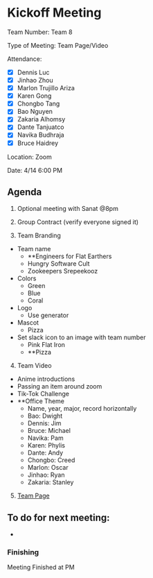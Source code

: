 # Kickoff Meeting 

Team Number: Team 8

Type of Meeting: Team Page/Video

Attendance:  
   - [x] Dennis Luc	
   - [x] Jinhao Zhou	
   - [x] Marlon Trujillo Ariza	 
   - [x] Karen Gong	
   - [x] Chongbo Tang	
   - [x] Bao Nguyen	
   - [x] Zakaria Alhomsy	
   - [x] Dante Tanjuatco
   - [x] Navika Budhraja 
   - [x] Bruce Haidrey

Location: Zoom

Date: 4/14 6:00 PM

## Agenda

1. Optional meeting with Sanat @8pm

2. Group Contract (verify everyone signed it)
    
3. Team Branding
  - Team name
     - **Engineers for Flat Earthers
     - Hungry Software Cult
     - Zookeepers Srepeekooz
  - Colors
     - Green
     - Blue
     - Coral 
  - Logo 
     - Use generator
  - Mascot
     - Pizza
  - Set slack icon to an image with team number
     - Pink Flat Iron
     - **Pizza

4. Team Video
  - Anime introductions
  - Passing an item around zoom
  - Tik-Tok Challenge
  - **Office Theme
     - Name, year, major, record horizontally
     - Bao: Dwight
     - Dennis: Jim
     - Bruce: Michael
     - Navika: Pam
     - Karen: Phylis
     - Dante: Andy
     - Chongbo: Creed
     - Marlon: Oscar 
     - Jinhao: Ryan 
     - Zakaria: Stanley

5. [Team Page](https://github.com/cse110-sp21-group8/cse110-sp21-group8/blob/main/admin/team.md)


## To do for next meeting: 
  - 

### Finishing 
Meeting Finished at  PM

